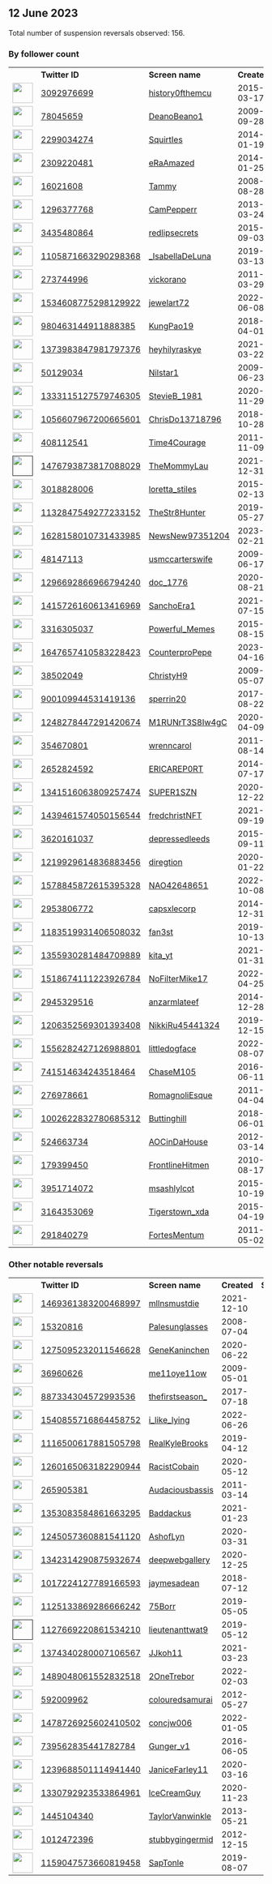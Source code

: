 
## 12 June 2023
Total number of suspension reversals observed: 156.

### By follower count
<table><tr><th></th><th align="left">Twitter ID</th><th align="left">Screen name</th>
<th align="left">Created</th><th align="left">Status</th><th align="left">Suspended</th><th align="left">Followers</th>
<tr><td><a href="https://pbs.twimg.com/profile_images/1640039698000224261/DnRKqXfu_normal.jpg"><img src="https://pbs.twimg.com/profile_images/1640039698000224261/DnRKqXfu_normal.jpg" width="40px" height="40px" align="center"/></a></td><td><a href="https://twitter.com/intent/user?user_id=3092976699">3092976699</a></td><td><a href="https://twitter.com/history0fthemcu">history0fthemcu</a></td><td>2015-03-17</td><td align="center"></td><td>2023-05-19</td><td>31062</td></tr>
<tr><td><a href="https://pbs.twimg.com/profile_images/1336251046369370113/3k5RflhS_normal.jpg"><img src="https://pbs.twimg.com/profile_images/1336251046369370113/3k5RflhS_normal.jpg" width="40px" height="40px" align="center"/></a></td><td><a href="https://twitter.com/intent/user?user_id=78045659">78045659</a></td><td><a href="https://twitter.com/DeanoBeano1">DeanoBeano1</a></td><td>2009-09-28</td><td align="center"></td><td>2022-03-15</td><td>21689</td></tr>
<tr><td><a href="https://pbs.twimg.com/profile_images/1662583837153533953/fnWlXq5e_normal.jpg"><img src="https://pbs.twimg.com/profile_images/1662583837153533953/fnWlXq5e_normal.jpg" width="40px" height="40px" align="center"/></a></td><td><a href="https://twitter.com/intent/user?user_id=2299034274">2299034274</a></td><td><a href="https://twitter.com/SquirtIes">SquirtIes</a></td><td>2014-01-19</td><td align="center">🔒</td><td></td><td>19598</td></tr>
<tr><td><a href="https://pbs.twimg.com/profile_images/1639370383005556738/FshDCfLO_normal.jpg"><img src="https://pbs.twimg.com/profile_images/1639370383005556738/FshDCfLO_normal.jpg" width="40px" height="40px" align="center"/></a></td><td><a href="https://twitter.com/intent/user?user_id=2309220481">2309220481</a></td><td><a href="https://twitter.com/eRaAmazed">eRaAmazed</a></td><td>2014-01-25</td><td align="center"></td><td></td><td>17548</td></tr>
<tr><td><a href="https://pbs.twimg.com/profile_images/1649845779857649667/VAfdHC2L_normal.jpg"><img src="https://pbs.twimg.com/profile_images/1649845779857649667/VAfdHC2L_normal.jpg" width="40px" height="40px" align="center"/></a></td><td><a href="https://twitter.com/intent/user?user_id=16021608">16021608</a></td><td><a href="https://twitter.com/Tammy">Tammy</a></td><td>2008-08-28</td><td align="center"></td><td>2023-06-03</td><td>16569</td></tr>
<tr><td><a href="https://pbs.twimg.com/profile_images/1655627578110095383/DfxeocVN_normal.jpg"><img src="https://pbs.twimg.com/profile_images/1655627578110095383/DfxeocVN_normal.jpg" width="40px" height="40px" align="center"/></a></td><td><a href="https://twitter.com/intent/user?user_id=1296377768">1296377768</a></td><td><a href="https://twitter.com/CamPepperr">CamPepperr</a></td><td>2013-03-24</td><td align="center"></td><td></td><td>12969</td></tr>
<tr><td><a href="https://pbs.twimg.com/profile_images/1628808934659350528/AdY0QWAF_normal.jpg"><img src="https://pbs.twimg.com/profile_images/1628808934659350528/AdY0QWAF_normal.jpg" width="40px" height="40px" align="center"/></a></td><td><a href="https://twitter.com/intent/user?user_id=3435480864">3435480864</a></td><td><a href="https://twitter.com/redlipsecrets">redlipsecrets</a></td><td>2015-09-03</td><td align="center"></td><td>2023-04-11</td><td>12331</td></tr>
<tr><td><a href="https://pbs.twimg.com/profile_images/1572682892584550404/C2Wskpyw_normal.jpg"><img src="https://pbs.twimg.com/profile_images/1572682892584550404/C2Wskpyw_normal.jpg" width="40px" height="40px" align="center"/></a></td><td><a href="https://twitter.com/intent/user?user_id=1105871663290298368">1105871663290298368</a></td><td><a href="https://twitter.com/_IsabellaDeLuna">_IsabellaDeLuna</a></td><td>2019-03-13</td><td align="center"></td><td>2022-09-23</td><td>11584</td></tr>
<tr><td><a href="https://pbs.twimg.com/profile_images/1633970576573313025/v6KVVreK_normal.jpg"><img src="https://pbs.twimg.com/profile_images/1633970576573313025/v6KVVreK_normal.jpg" width="40px" height="40px" align="center"/></a></td><td><a href="https://twitter.com/intent/user?user_id=273744996">273744996</a></td><td><a href="https://twitter.com/vickorano">vickorano</a></td><td>2011-03-29</td><td align="center"></td><td>2023-05-28</td><td>7203</td></tr>
<tr><td><a href="https://pbs.twimg.com/profile_images/1638117441216585728/zCqiklRP_normal.jpg"><img src="https://pbs.twimg.com/profile_images/1638117441216585728/zCqiklRP_normal.jpg" width="40px" height="40px" align="center"/></a></td><td><a href="https://twitter.com/intent/user?user_id=1534608775298129922">1534608775298129922</a></td><td><a href="https://twitter.com/jewelart72">jewelart72</a></td><td>2022-06-08</td><td align="center"></td><td>2023-06-03</td><td>6647</td></tr>
<tr><td><a href="https://pbs.twimg.com/profile_images/1483842736859987971/AdsxwpLf_normal.jpg"><img src="https://pbs.twimg.com/profile_images/1483842736859987971/AdsxwpLf_normal.jpg" width="40px" height="40px" align="center"/></a></td><td><a href="https://twitter.com/intent/user?user_id=980463144911888385">980463144911888385</a></td><td><a href="https://twitter.com/KungPao19">KungPao19</a></td><td>2018-04-01</td><td align="center"></td><td>2022-04-23</td><td>5606</td></tr>
<tr><td><a href="https://pbs.twimg.com/profile_images/1638333342549508096/PN5Yijeb_normal.jpg"><img src="https://pbs.twimg.com/profile_images/1638333342549508096/PN5Yijeb_normal.jpg" width="40px" height="40px" align="center"/></a></td><td><a href="https://twitter.com/intent/user?user_id=1373983847981797376">1373983847981797376</a></td><td><a href="https://twitter.com/heyhilyraskye">heyhilyraskye</a></td><td>2021-03-22</td><td align="center"></td><td></td><td>4889</td></tr>
<tr><td><a href="https://pbs.twimg.com/profile_images/1672653141211267073/MBm_a2p4_normal.jpg"><img src="https://pbs.twimg.com/profile_images/1672653141211267073/MBm_a2p4_normal.jpg" width="40px" height="40px" align="center"/></a></td><td><a href="https://twitter.com/intent/user?user_id=50129034">50129034</a></td><td><a href="https://twitter.com/Nilstar1">Nilstar1</a></td><td>2009-06-23</td><td align="center"></td><td></td><td>4269</td></tr>
<tr><td><a href="https://pbs.twimg.com/profile_images/1655297897867489290/T6o46QxG_normal.jpg"><img src="https://pbs.twimg.com/profile_images/1655297897867489290/T6o46QxG_normal.jpg" width="40px" height="40px" align="center"/></a></td><td><a href="https://twitter.com/intent/user?user_id=1333115127579746305">1333115127579746305</a></td><td><a href="https://twitter.com/StevieB_1981">StevieB_1981</a></td><td>2020-11-29</td><td align="center"></td><td></td><td>4122</td></tr>
<tr><td><a href="https://pbs.twimg.com/profile_images/1568222623720525825/xRtDNU8A_normal.jpg"><img src="https://pbs.twimg.com/profile_images/1568222623720525825/xRtDNU8A_normal.jpg" width="40px" height="40px" align="center"/></a></td><td><a href="https://twitter.com/intent/user?user_id=1056607967200665601">1056607967200665601</a></td><td><a href="https://twitter.com/ChrisDo13718796">ChrisDo13718796</a></td><td>2018-10-28</td><td align="center"></td><td>2022-09-29</td><td>3873</td></tr>
<tr><td><a href="https://pbs.twimg.com/profile_images/983530065605476352/0wXysAAr_normal.jpg"><img src="https://pbs.twimg.com/profile_images/983530065605476352/0wXysAAr_normal.jpg" width="40px" height="40px" align="center"/></a></td><td><a href="https://twitter.com/intent/user?user_id=408112541">408112541</a></td><td><a href="https://twitter.com/Time4Courage">Time4Courage</a></td><td>2011-11-09</td><td align="center"></td><td></td><td>3422</td></tr>
<tr><td><a href=""><img src="" width="40px" height="40px" align="center"/></a></td><td><a href="https://twitter.com/intent/user?user_id=1476793873817088029">1476793873817088029</a></td><td><a href="https://twitter.com/TheMommyLau">TheMommyLau</a></td><td>2021-12-31</td><td align="center"></td><td>2022-12-30</td><td>3399</td></tr>
<tr><td><a href="https://pbs.twimg.com/profile_images/637134052177264644/_PTEDWqv_normal.jpg"><img src="https://pbs.twimg.com/profile_images/637134052177264644/_PTEDWqv_normal.jpg" width="40px" height="40px" align="center"/></a></td><td><a href="https://twitter.com/intent/user?user_id=3018828006">3018828006</a></td><td><a href="https://twitter.com/loretta_stiles">loretta_stiles</a></td><td>2015-02-13</td><td align="center"></td><td>2022-07-17</td><td>3178</td></tr>
<tr><td><a href="https://pbs.twimg.com/profile_images/1664248654264258562/7G0STjS4_normal.jpg"><img src="https://pbs.twimg.com/profile_images/1664248654264258562/7G0STjS4_normal.jpg" width="40px" height="40px" align="center"/></a></td><td><a href="https://twitter.com/intent/user?user_id=1132847549277233152">1132847549277233152</a></td><td><a href="https://twitter.com/TheStr8Hunter">TheStr8Hunter</a></td><td>2019-05-27</td><td align="center"></td><td></td><td>3020</td></tr>
<tr><td><a href="https://pbs.twimg.com/profile_images/1628159128739905536/yMPgAHlp_normal.jpg"><img src="https://pbs.twimg.com/profile_images/1628159128739905536/yMPgAHlp_normal.jpg" width="40px" height="40px" align="center"/></a></td><td><a href="https://twitter.com/intent/user?user_id=1628158010731433985">1628158010731433985</a></td><td><a href="https://twitter.com/NewsNew97351204">NewsNew97351204</a></td><td>2023-02-21</td><td align="center"></td><td>2023-06-07</td><td>2855</td></tr>
<tr><td><a href="https://pbs.twimg.com/profile_images/1552274382315307008/rjHjf-sf_normal.jpg"><img src="https://pbs.twimg.com/profile_images/1552274382315307008/rjHjf-sf_normal.jpg" width="40px" height="40px" align="center"/></a></td><td><a href="https://twitter.com/intent/user?user_id=48147113">48147113</a></td><td><a href="https://twitter.com/usmccarterswife">usmccarterswife</a></td><td>2009-06-17</td><td align="center"></td><td>2023-06-09</td><td>2839</td></tr>
<tr><td><a href="https://pbs.twimg.com/profile_images/1297734044575203328/I8Guq3sT_normal.jpg"><img src="https://pbs.twimg.com/profile_images/1297734044575203328/I8Guq3sT_normal.jpg" width="40px" height="40px" align="center"/></a></td><td><a href="https://twitter.com/intent/user?user_id=1296692866966794240">1296692866966794240</a></td><td><a href="https://twitter.com/doc_1776">doc_1776</a></td><td>2020-08-21</td><td align="center"></td><td>2022-07-10</td><td>2379</td></tr>
<tr><td><a href="https://pbs.twimg.com/profile_images/1674392695366615040/b89142Zr_normal.jpg"><img src="https://pbs.twimg.com/profile_images/1674392695366615040/b89142Zr_normal.jpg" width="40px" height="40px" align="center"/></a></td><td><a href="https://twitter.com/intent/user?user_id=1415726160613416969">1415726160613416969</a></td><td><a href="https://twitter.com/SanchoEra1">SanchoEra1</a></td><td>2021-07-15</td><td align="center"></td><td></td><td>2316</td></tr>
<tr><td><a href="https://pbs.twimg.com/profile_images/1470495378424410121/mkVznSo1_normal.jpg"><img src="https://pbs.twimg.com/profile_images/1470495378424410121/mkVznSo1_normal.jpg" width="40px" height="40px" align="center"/></a></td><td><a href="https://twitter.com/intent/user?user_id=3316305037">3316305037</a></td><td><a href="https://twitter.com/Powerful_Memes">Powerful_Memes</a></td><td>2015-08-15</td><td align="center"></td><td>2022-08-01</td><td>2255</td></tr>
<tr><td><a href="https://pbs.twimg.com/profile_images/1647680283171491840/0hXdoks9_normal.jpg"><img src="https://pbs.twimg.com/profile_images/1647680283171491840/0hXdoks9_normal.jpg" width="40px" height="40px" align="center"/></a></td><td><a href="https://twitter.com/intent/user?user_id=1647657410583228423">1647657410583228423</a></td><td><a href="https://twitter.com/CounterproPepe">CounterproPepe</a></td><td>2023-04-16</td><td align="center"></td><td>2023-06-03</td><td>2090</td></tr>
<tr><td><a href="https://pbs.twimg.com/profile_images/1561075901185531906/Nqgmees5_normal.jpg"><img src="https://pbs.twimg.com/profile_images/1561075901185531906/Nqgmees5_normal.jpg" width="40px" height="40px" align="center"/></a></td><td><a href="https://twitter.com/intent/user?user_id=38502049">38502049</a></td><td><a href="https://twitter.com/ChristyH9">ChristyH9</a></td><td>2009-05-07</td><td align="center"></td><td>2023-05-21</td><td>2043</td></tr>
<tr><td><a href="https://pbs.twimg.com/profile_images/1179404143645151232/j8utpUGJ_normal.jpg"><img src="https://pbs.twimg.com/profile_images/1179404143645151232/j8utpUGJ_normal.jpg" width="40px" height="40px" align="center"/></a></td><td><a href="https://twitter.com/intent/user?user_id=900109944531419136">900109944531419136</a></td><td><a href="https://twitter.com/sperrin20">sperrin20</a></td><td>2017-08-22</td><td align="center"></td><td></td><td>1964</td></tr>
<tr><td><a href="https://pbs.twimg.com/profile_images/1662054406198820870/Vn4eHAjb_normal.jpg"><img src="https://pbs.twimg.com/profile_images/1662054406198820870/Vn4eHAjb_normal.jpg" width="40px" height="40px" align="center"/></a></td><td><a href="https://twitter.com/intent/user?user_id=1248278447291420674">1248278447291420674</a></td><td><a href="https://twitter.com/M1RUNrT3S8Iw4gC">M1RUNrT3S8Iw4gC</a></td><td>2020-04-09</td><td align="center"></td><td>2022-10-12</td><td>1854</td></tr>
<tr><td><a href="https://pbs.twimg.com/profile_images/1178197172417892352/Yh0F9SzZ_normal.jpg"><img src="https://pbs.twimg.com/profile_images/1178197172417892352/Yh0F9SzZ_normal.jpg" width="40px" height="40px" align="center"/></a></td><td><a href="https://twitter.com/intent/user?user_id=354670801">354670801</a></td><td><a href="https://twitter.com/wrenncarol">wrenncarol</a></td><td>2011-08-14</td><td align="center"></td><td></td><td>1701</td></tr>
<tr><td><a href="https://pbs.twimg.com/profile_images/1674540377187991552/QTKckl5P_normal.jpg"><img src="https://pbs.twimg.com/profile_images/1674540377187991552/QTKckl5P_normal.jpg" width="40px" height="40px" align="center"/></a></td><td><a href="https://twitter.com/intent/user?user_id=2652824592">2652824592</a></td><td><a href="https://twitter.com/ERICAREP0RT">ERICAREP0RT</a></td><td>2014-07-17</td><td align="center">🚫</td><td>2023-03-20</td><td>1663</td></tr>
<tr><td><a href="https://pbs.twimg.com/profile_images/1625405957953003520/6IHtaxwP_normal.jpg"><img src="https://pbs.twimg.com/profile_images/1625405957953003520/6IHtaxwP_normal.jpg" width="40px" height="40px" align="center"/></a></td><td><a href="https://twitter.com/intent/user?user_id=1341516063809257474">1341516063809257474</a></td><td><a href="https://twitter.com/SUPER1SZN">SUPER1SZN</a></td><td>2020-12-22</td><td align="center"></td><td></td><td>1587</td></tr>
<tr><td><a href="https://pbs.twimg.com/profile_images/1657805888344715265/UtiKlRDH_normal.jpg"><img src="https://pbs.twimg.com/profile_images/1657805888344715265/UtiKlRDH_normal.jpg" width="40px" height="40px" align="center"/></a></td><td><a href="https://twitter.com/intent/user?user_id=1439461574050156544">1439461574050156544</a></td><td><a href="https://twitter.com/fredchristNFT">fredchristNFT</a></td><td>2021-09-19</td><td align="center"></td><td>2023-05-31</td><td>1567</td></tr>
<tr><td><a href="https://pbs.twimg.com/profile_images/1626658979144163343/_6vA1pq4_normal.jpg"><img src="https://pbs.twimg.com/profile_images/1626658979144163343/_6vA1pq4_normal.jpg" width="40px" height="40px" align="center"/></a></td><td><a href="https://twitter.com/intent/user?user_id=3620161037">3620161037</a></td><td><a href="https://twitter.com/depressedleeds">depressedleeds</a></td><td>2015-09-11</td><td align="center"></td><td></td><td>1451</td></tr>
<tr><td><a href="https://pbs.twimg.com/profile_images/1671836284904677376/YCo3mqsX_normal.jpg"><img src="https://pbs.twimg.com/profile_images/1671836284904677376/YCo3mqsX_normal.jpg" width="40px" height="40px" align="center"/></a></td><td><a href="https://twitter.com/intent/user?user_id=1219929614836883456">1219929614836883456</a></td><td><a href="https://twitter.com/diregtion">diregtion</a></td><td>2020-01-22</td><td align="center"></td><td>2023-03-06</td><td>1293</td></tr>
<tr><td><a href="https://pbs.twimg.com/profile_images/1585363780619247616/A4MF4R0i_normal.jpg"><img src="https://pbs.twimg.com/profile_images/1585363780619247616/A4MF4R0i_normal.jpg" width="40px" height="40px" align="center"/></a></td><td><a href="https://twitter.com/intent/user?user_id=1578845872615395328">1578845872615395328</a></td><td><a href="https://twitter.com/NAO42648651">NAO42648651</a></td><td>2022-10-08</td><td align="center"></td><td>2023-06-08</td><td>1276</td></tr>
<tr><td><a href="https://pbs.twimg.com/profile_images/1658485924798562304/x5sKsy9h_normal.jpg"><img src="https://pbs.twimg.com/profile_images/1658485924798562304/x5sKsy9h_normal.jpg" width="40px" height="40px" align="center"/></a></td><td><a href="https://twitter.com/intent/user?user_id=2953806772">2953806772</a></td><td><a href="https://twitter.com/capsxlecorp">capsxlecorp</a></td><td>2014-12-31</td><td align="center"></td><td></td><td>1179</td></tr>
<tr><td><a href="https://pbs.twimg.com/profile_images/1624005996942344192/OwEPZOAx_normal.jpg"><img src="https://pbs.twimg.com/profile_images/1624005996942344192/OwEPZOAx_normal.jpg" width="40px" height="40px" align="center"/></a></td><td><a href="https://twitter.com/intent/user?user_id=1183519931406508032">1183519931406508032</a></td><td><a href="https://twitter.com/fan3st">fan3st</a></td><td>2019-10-13</td><td align="center"></td><td>2022-12-04</td><td>1179</td></tr>
<tr><td><a href="https://pbs.twimg.com/profile_images/1637449008128970752/raibIaYp_normal.jpg"><img src="https://pbs.twimg.com/profile_images/1637449008128970752/raibIaYp_normal.jpg" width="40px" height="40px" align="center"/></a></td><td><a href="https://twitter.com/intent/user?user_id=1355930281484709889">1355930281484709889</a></td><td><a href="https://twitter.com/kita_yt">kita_yt</a></td><td>2021-01-31</td><td align="center"></td><td>2023-05-28</td><td>1147</td></tr>
<tr><td><a href="https://pbs.twimg.com/profile_images/1518674351167471617/QwojSuIV_normal.jpg"><img src="https://pbs.twimg.com/profile_images/1518674351167471617/QwojSuIV_normal.jpg" width="40px" height="40px" align="center"/></a></td><td><a href="https://twitter.com/intent/user?user_id=1518674111223926784">1518674111223926784</a></td><td><a href="https://twitter.com/NoFilterMike17">NoFilterMike17</a></td><td>2022-04-25</td><td align="center"></td><td>2022-07-22</td><td>1026</td></tr>
<tr><td><a href="https://pbs.twimg.com/profile_images/1342671636726755330/SzKANggH_normal.jpg"><img src="https://pbs.twimg.com/profile_images/1342671636726755330/SzKANggH_normal.jpg" width="40px" height="40px" align="center"/></a></td><td><a href="https://twitter.com/intent/user?user_id=2945329516">2945329516</a></td><td><a href="https://twitter.com/anzarmlateef">anzarmlateef</a></td><td>2014-12-28</td><td align="center"></td><td>2022-08-04</td><td>948</td></tr>
<tr><td><a href="https://pbs.twimg.com/profile_images/1671848688853893123/AxZGajFT_normal.jpg"><img src="https://pbs.twimg.com/profile_images/1671848688853893123/AxZGajFT_normal.jpg" width="40px" height="40px" align="center"/></a></td><td><a href="https://twitter.com/intent/user?user_id=1206352569301393408">1206352569301393408</a></td><td><a href="https://twitter.com/NikkiRu45441324">NikkiRu45441324</a></td><td>2019-12-15</td><td align="center"></td><td></td><td>932</td></tr>
<tr><td><a href="https://pbs.twimg.com/profile_images/1556282698670522368/Rq6ftKkd_normal.jpg"><img src="https://pbs.twimg.com/profile_images/1556282698670522368/Rq6ftKkd_normal.jpg" width="40px" height="40px" align="center"/></a></td><td><a href="https://twitter.com/intent/user?user_id=1556282427126988801">1556282427126988801</a></td><td><a href="https://twitter.com/littledogface">littledogface</a></td><td>2022-08-07</td><td align="center"></td><td>2023-05-31</td><td>913</td></tr>
<tr><td><a href="https://pbs.twimg.com/profile_images/1621752255488688128/XvqIcewE_normal.jpg"><img src="https://pbs.twimg.com/profile_images/1621752255488688128/XvqIcewE_normal.jpg" width="40px" height="40px" align="center"/></a></td><td><a href="https://twitter.com/intent/user?user_id=741514634243518464">741514634243518464</a></td><td><a href="https://twitter.com/ChaseM105">ChaseM105</a></td><td>2016-06-11</td><td align="center">🔒</td><td></td><td>897</td></tr>
<tr><td><a href="https://pbs.twimg.com/profile_images/1645940891859947520/7ShfdJrH_normal.jpg"><img src="https://pbs.twimg.com/profile_images/1645940891859947520/7ShfdJrH_normal.jpg" width="40px" height="40px" align="center"/></a></td><td><a href="https://twitter.com/intent/user?user_id=276978661">276978661</a></td><td><a href="https://twitter.com/RomagnoliEsque">RomagnoliEsque</a></td><td>2011-04-04</td><td align="center"></td><td></td><td>769</td></tr>
<tr><td><a href="https://pbs.twimg.com/profile_images/1010269259245682693/UsP2HuNK_normal.jpg"><img src="https://pbs.twimg.com/profile_images/1010269259245682693/UsP2HuNK_normal.jpg" width="40px" height="40px" align="center"/></a></td><td><a href="https://twitter.com/intent/user?user_id=1002622832780685312">1002622832780685312</a></td><td><a href="https://twitter.com/Buttinghill">Buttinghill</a></td><td>2018-06-01</td><td align="center"></td><td></td><td>705</td></tr>
<tr><td><a href="https://pbs.twimg.com/profile_images/1099532442594029568/KhyHTX5C_normal.jpg"><img src="https://pbs.twimg.com/profile_images/1099532442594029568/KhyHTX5C_normal.jpg" width="40px" height="40px" align="center"/></a></td><td><a href="https://twitter.com/intent/user?user_id=524663734">524663734</a></td><td><a href="https://twitter.com/AOCinDaHouse">AOCinDaHouse</a></td><td>2012-03-14</td><td align="center"></td><td></td><td>683</td></tr>
<tr><td><a href="https://pbs.twimg.com/profile_images/1098807841874419712/025zuiYe_normal.png"><img src="https://pbs.twimg.com/profile_images/1098807841874419712/025zuiYe_normal.png" width="40px" height="40px" align="center"/></a></td><td><a href="https://twitter.com/intent/user?user_id=179399450">179399450</a></td><td><a href="https://twitter.com/FrontlineHitmen">FrontlineHitmen</a></td><td>2010-08-17</td><td align="center">🔒</td><td></td><td>670</td></tr>
<tr><td><a href="https://pbs.twimg.com/profile_images/1499082217410248711/QQ8nbkqx_normal.jpg"><img src="https://pbs.twimg.com/profile_images/1499082217410248711/QQ8nbkqx_normal.jpg" width="40px" height="40px" align="center"/></a></td><td><a href="https://twitter.com/intent/user?user_id=3951714072">3951714072</a></td><td><a href="https://twitter.com/msashlylcot">msashlylcot</a></td><td>2015-10-19</td><td align="center"></td><td>2023-05-03</td><td>655</td></tr>
<tr><td><a href="https://pbs.twimg.com/profile_images/1218102750627729408/k6-0IyU7_normal.jpg"><img src="https://pbs.twimg.com/profile_images/1218102750627729408/k6-0IyU7_normal.jpg" width="40px" height="40px" align="center"/></a></td><td><a href="https://twitter.com/intent/user?user_id=3164353069">3164353069</a></td><td><a href="https://twitter.com/Tigerstown_xda">Tigerstown_xda</a></td><td>2015-04-19</td><td align="center"></td><td></td><td>633</td></tr>
<tr><td><a href="https://pbs.twimg.com/profile_images/1588205798462820353/Y4g0ZRYe_normal.jpg"><img src="https://pbs.twimg.com/profile_images/1588205798462820353/Y4g0ZRYe_normal.jpg" width="40px" height="40px" align="center"/></a></td><td><a href="https://twitter.com/intent/user?user_id=291840279">291840279</a></td><td><a href="https://twitter.com/FortesMentum">FortesMentum</a></td><td>2011-05-02</td><td align="center"></td><td>2023-06-06</td><td>630</td></tr>
</table>

### Other notable reversals
<table><tr><th></th><th align="left">Twitter ID</th><th align="left">Screen name</th>
<th align="left">Created</th><th align="left">Status</th><th align="left">Suspended</th><th align="left">Followers</th>
<tr><td><a href="https://pbs.twimg.com/profile_images/1669340552851259397/Fl0Jiu_W_normal.jpg"><img src="https://pbs.twimg.com/profile_images/1669340552851259397/Fl0Jiu_W_normal.jpg" width="40px" height="40px" align="center"/></a></td><td><a href="https://twitter.com/intent/user?user_id=1469361383200468997">1469361383200468997</a></td><td><a href="https://twitter.com/mllnsmustdie">mllnsmustdie</a></td><td>2021-12-10</td><td align="center">🔒</td><td>2023-05-28</td><td>88</td></tr>
<tr><td><a href="https://pbs.twimg.com/profile_images/1429856955649167361/ulOPhl8s_normal.jpg"><img src="https://pbs.twimg.com/profile_images/1429856955649167361/ulOPhl8s_normal.jpg" width="40px" height="40px" align="center"/></a></td><td><a href="https://twitter.com/intent/user?user_id=15320816">15320816</a></td><td><a href="https://twitter.com/Palesunglasses">Palesunglasses</a></td><td>2008-07-04</td><td align="center"></td><td>2023-06-11</td><td>292</td></tr>
<tr><td><a href="https://pbs.twimg.com/profile_images/1613551810102415362/RbWp3WVt_normal.jpg"><img src="https://pbs.twimg.com/profile_images/1613551810102415362/RbWp3WVt_normal.jpg" width="40px" height="40px" align="center"/></a></td><td><a href="https://twitter.com/intent/user?user_id=1275095232011546628">1275095232011546628</a></td><td><a href="https://twitter.com/GeneKaninchen">GeneKaninchen</a></td><td>2020-06-22</td><td align="center"></td><td>2023-05-28</td><td>392</td></tr>
<tr><td><a href="https://pbs.twimg.com/profile_images/849003564890566656/zFLXo-5e_normal.jpg"><img src="https://pbs.twimg.com/profile_images/849003564890566656/zFLXo-5e_normal.jpg" width="40px" height="40px" align="center"/></a></td><td><a href="https://twitter.com/intent/user?user_id=36960626">36960626</a></td><td><a href="https://twitter.com/me11oye11ow">me11oye11ow</a></td><td>2009-05-01</td><td align="center"></td><td>2023-06-02</td><td>59</td></tr>
<tr><td><a href="https://pbs.twimg.com/profile_images/1065331362935316491/H0cFtz52_normal.jpg"><img src="https://pbs.twimg.com/profile_images/1065331362935316491/H0cFtz52_normal.jpg" width="40px" height="40px" align="center"/></a></td><td><a href="https://twitter.com/intent/user?user_id=887334304572993536">887334304572993536</a></td><td><a href="https://twitter.com/thefirstseason_">thefirstseason_</a></td><td>2017-07-18</td><td align="center"></td><td>2023-05-28</td><td>236</td></tr>
<tr><td><a href="https://pbs.twimg.com/profile_images/1625160348897509376/HSqQ3Dyp_normal.jpg"><img src="https://pbs.twimg.com/profile_images/1625160348897509376/HSqQ3Dyp_normal.jpg" width="40px" height="40px" align="center"/></a></td><td><a href="https://twitter.com/intent/user?user_id=1540855716864458752">1540855716864458752</a></td><td><a href="https://twitter.com/i_like_lying">i_like_lying</a></td><td>2022-06-26</td><td align="center"></td><td>2023-06-08</td><td>34</td></tr>
<tr><td><a href="https://pbs.twimg.com/profile_images/1651309700993122304/Th_79t4z_normal.jpg"><img src="https://pbs.twimg.com/profile_images/1651309700993122304/Th_79t4z_normal.jpg" width="40px" height="40px" align="center"/></a></td><td><a href="https://twitter.com/intent/user?user_id=1116500617881505798">1116500617881505798</a></td><td><a href="https://twitter.com/RealKyleBrooks">RealKyleBrooks</a></td><td>2019-04-12</td><td align="center"></td><td>2023-05-28</td><td>254</td></tr>
<tr><td><a href="https://pbs.twimg.com/profile_images/1668271047701852173/oK9LfYqI_normal.jpg"><img src="https://pbs.twimg.com/profile_images/1668271047701852173/oK9LfYqI_normal.jpg" width="40px" height="40px" align="center"/></a></td><td><a href="https://twitter.com/intent/user?user_id=1260165063182290944">1260165063182290944</a></td><td><a href="https://twitter.com/RacistCobain">RacistCobain</a></td><td>2020-05-12</td><td align="center"></td><td>2022-11-27</td><td>20</td></tr>
<tr><td><a href="https://pbs.twimg.com/profile_images/1674472393455333381/m7_N7dVs_normal.jpg"><img src="https://pbs.twimg.com/profile_images/1674472393455333381/m7_N7dVs_normal.jpg" width="40px" height="40px" align="center"/></a></td><td><a href="https://twitter.com/intent/user?user_id=265905381">265905381</a></td><td><a href="https://twitter.com/Audaciousbassis">Audaciousbassis</a></td><td>2011-03-14</td><td align="center"></td><td>2023-06-09</td><td>114</td></tr>
<tr><td><a href="https://pbs.twimg.com/profile_images/1439891173620035585/NBpD9sPm_normal.jpg"><img src="https://pbs.twimg.com/profile_images/1439891173620035585/NBpD9sPm_normal.jpg" width="40px" height="40px" align="center"/></a></td><td><a href="https://twitter.com/intent/user?user_id=1353083584861663295">1353083584861663295</a></td><td><a href="https://twitter.com/Baddackus">Baddackus</a></td><td>2021-01-23</td><td align="center"></td><td>2023-06-06</td><td>451</td></tr>
<tr><td><a href="https://pbs.twimg.com/profile_images/1612335077664456705/V8u0GTVB_normal.png"><img src="https://pbs.twimg.com/profile_images/1612335077664456705/V8u0GTVB_normal.png" width="40px" height="40px" align="center"/></a></td><td><a href="https://twitter.com/intent/user?user_id=1245057360881541120">1245057360881541120</a></td><td><a href="https://twitter.com/AshofLyn">AshofLyn</a></td><td>2020-03-31</td><td align="center"></td><td>2023-01-15</td><td>33</td></tr>
<tr><td><a href="https://pbs.twimg.com/profile_images/1342315303573868544/fKO3H-yw_normal.jpg"><img src="https://pbs.twimg.com/profile_images/1342315303573868544/fKO3H-yw_normal.jpg" width="40px" height="40px" align="center"/></a></td><td><a href="https://twitter.com/intent/user?user_id=1342314290875932674">1342314290875932674</a></td><td><a href="https://twitter.com/deepwebgallery">deepwebgallery</a></td><td>2020-12-25</td><td align="center"></td><td>2023-02-09</td><td>86</td></tr>
<tr><td><a href="https://pbs.twimg.com/profile_images/1620558287925035008/LxA3SMfS_normal.jpg"><img src="https://pbs.twimg.com/profile_images/1620558287925035008/LxA3SMfS_normal.jpg" width="40px" height="40px" align="center"/></a></td><td><a href="https://twitter.com/intent/user?user_id=1017224127789166593">1017224127789166593</a></td><td><a href="https://twitter.com/jaymesadean">jaymesadean</a></td><td>2018-07-12</td><td align="center"></td><td>2023-06-02</td><td>13</td></tr>
<tr><td><a href="https://pbs.twimg.com/profile_images/1150343554910306304/fe_8wnRh_normal.jpg"><img src="https://pbs.twimg.com/profile_images/1150343554910306304/fe_8wnRh_normal.jpg" width="40px" height="40px" align="center"/></a></td><td><a href="https://twitter.com/intent/user?user_id=1125133869286666242">1125133869286666242</a></td><td><a href="https://twitter.com/75Borr">75Borr</a></td><td>2019-05-05</td><td align="center"></td><td>2023-06-03</td><td>422</td></tr>
<tr><td><a href=""><img src="" width="40px" height="40px" align="center"/></a></td><td><a href="https://twitter.com/intent/user?user_id=1127669220861534210">1127669220861534210</a></td><td><a href="https://twitter.com/lieutenanttwat9">lieutenanttwat9</a></td><td>2019-05-12</td><td align="center"></td><td>2023-01-11</td><td>592</td></tr>
<tr><td><a href="https://pbs.twimg.com/profile_images/1374340639396032514/dZH2g2CH_normal.jpg"><img src="https://pbs.twimg.com/profile_images/1374340639396032514/dZH2g2CH_normal.jpg" width="40px" height="40px" align="center"/></a></td><td><a href="https://twitter.com/intent/user?user_id=1374340280007106567">1374340280007106567</a></td><td><a href="https://twitter.com/JJkoh11">JJkoh11</a></td><td>2021-03-23</td><td align="center"></td><td>2023-05-28</td><td>170</td></tr>
<tr><td><a href="https://pbs.twimg.com/profile_images/1499774128244637699/a9xZGMIZ_normal.jpg"><img src="https://pbs.twimg.com/profile_images/1499774128244637699/a9xZGMIZ_normal.jpg" width="40px" height="40px" align="center"/></a></td><td><a href="https://twitter.com/intent/user?user_id=1489048061552832518">1489048061552832518</a></td><td><a href="https://twitter.com/2OneTrebor">2OneTrebor</a></td><td>2022-02-03</td><td align="center"></td><td>2022-10-20</td><td>303</td></tr>
<tr><td><a href="https://pbs.twimg.com/profile_images/2254917841/zombie_normal.jpg"><img src="https://pbs.twimg.com/profile_images/2254917841/zombie_normal.jpg" width="40px" height="40px" align="center"/></a></td><td><a href="https://twitter.com/intent/user?user_id=592009962">592009962</a></td><td><a href="https://twitter.com/colouredsamurai">colouredsamurai</a></td><td>2012-05-27</td><td align="center"></td><td>2022-12-08</td><td>5</td></tr>
<tr><td><a href="https://pbs.twimg.com/profile_images/1478727151683870729/PRcqmZUK_normal.png"><img src="https://pbs.twimg.com/profile_images/1478727151683870729/PRcqmZUK_normal.png" width="40px" height="40px" align="center"/></a></td><td><a href="https://twitter.com/intent/user?user_id=1478726925602410502">1478726925602410502</a></td><td><a href="https://twitter.com/concjw006">concjw006</a></td><td>2022-01-05</td><td align="center"></td><td>2022-12-07</td><td>24</td></tr>
<tr><td><a href="https://pbs.twimg.com/profile_images/1279392877513244672/Ywy2mIMH_normal.jpg"><img src="https://pbs.twimg.com/profile_images/1279392877513244672/Ywy2mIMH_normal.jpg" width="40px" height="40px" align="center"/></a></td><td><a href="https://twitter.com/intent/user?user_id=739562835441782784">739562835441782784</a></td><td><a href="https://twitter.com/Gunger_v1">Gunger_v1</a></td><td>2016-06-05</td><td align="center"></td><td>2023-05-21</td><td>90</td></tr>
<tr><td><a href="https://pbs.twimg.com/profile_images/1258195052905422849/SSOaWE_d_normal.jpg"><img src="https://pbs.twimg.com/profile_images/1258195052905422849/SSOaWE_d_normal.jpg" width="40px" height="40px" align="center"/></a></td><td><a href="https://twitter.com/intent/user?user_id=1239688501114941440">1239688501114941440</a></td><td><a href="https://twitter.com/JaniceFarley11">JaniceFarley11</a></td><td>2020-03-16</td><td align="center"></td><td>2022-10-19</td><td>247</td></tr>
<tr><td><a href="https://pbs.twimg.com/profile_images/1644138070424317952/jaga0XJn_normal.jpg"><img src="https://pbs.twimg.com/profile_images/1644138070424317952/jaga0XJn_normal.jpg" width="40px" height="40px" align="center"/></a></td><td><a href="https://twitter.com/intent/user?user_id=1330792923533864961">1330792923533864961</a></td><td><a href="https://twitter.com/lceCreamGuy">lceCreamGuy</a></td><td>2020-11-23</td><td align="center"></td><td>2023-05-22</td><td>425</td></tr>
<tr><td><a href="https://pbs.twimg.com/profile_images/459713869577854977/qhGx9MZj_normal.jpeg"><img src="https://pbs.twimg.com/profile_images/459713869577854977/qhGx9MZj_normal.jpeg" width="40px" height="40px" align="center"/></a></td><td><a href="https://twitter.com/intent/user?user_id=1445104340">1445104340</a></td><td><a href="https://twitter.com/TaylorVanwinkle">TaylorVanwinkle</a></td><td>2013-05-21</td><td align="center">🔒</td><td>2023-03-22</td><td>47</td></tr>
<tr><td><a href="https://pbs.twimg.com/profile_images/1477169106973601795/xIvxkFKC_normal.jpg"><img src="https://pbs.twimg.com/profile_images/1477169106973601795/xIvxkFKC_normal.jpg" width="40px" height="40px" align="center"/></a></td><td><a href="https://twitter.com/intent/user?user_id=1012472396">1012472396</a></td><td><a href="https://twitter.com/stubbygingermid">stubbygingermid</a></td><td>2012-12-15</td><td align="center"></td><td>2022-12-11</td><td>6</td></tr>
<tr><td><a href="https://pbs.twimg.com/profile_images/1666015230973943809/Gd7rKYVc_normal.jpg"><img src="https://pbs.twimg.com/profile_images/1666015230973943809/Gd7rKYVc_normal.jpg" width="40px" height="40px" align="center"/></a></td><td><a href="https://twitter.com/intent/user?user_id=1159047573660819458">1159047573660819458</a></td><td><a href="https://twitter.com/SapTonle">SapTonle</a></td><td>2019-08-07</td><td align="center">🔒</td><td>2023-06-03</td><td>1</td></tr>
</table>
